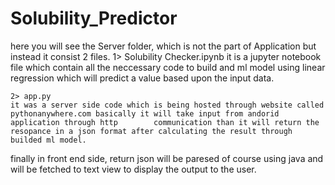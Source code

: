 # Solubility_Predictor
here you will see the Server folder, which is not the part of Application but instead it consist 2 files.
    1> Solubility Checker.ipynb
    it is a jupyter notebook file which contain all the neccessary code to build and ml model using linear regression which will predict a value based upon the input data.
    
    2> app.py
    it was a server side code which is being hosted through website called pythonanywhere.com basically it will take input from andorid application through http        communication than it will return the resopance in a json format after calculating the result through builded ml model.
   
   finally in front end side,
   return json will be paresed of course using java and will be fetched to text view to display the output to the user.
